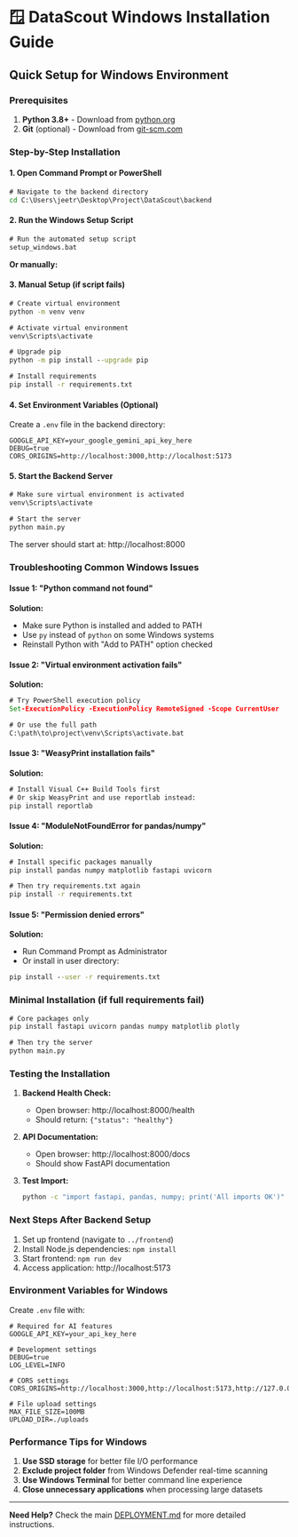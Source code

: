 # 🪟 DataScout Windows Installation Guide

## Quick Setup for Windows Environment

### Prerequisites
1. **Python 3.8+** - Download from [python.org](https://python.org)
2. **Git** (optional) - Download from [git-scm.com](https://git-scm.com)

### Step-by-Step Installation

#### 1. Open Command Prompt or PowerShell
```cmd
# Navigate to the backend directory
cd C:\Users\jeetr\Desktop\Project\DataScout\backend
```

#### 2. Run the Windows Setup Script
```cmd
# Run the automated setup script
setup_windows.bat
```

**Or manually:**

#### 3. Manual Setup (if script fails)
```cmd
# Create virtual environment
python -m venv venv

# Activate virtual environment
venv\Scripts\activate

# Upgrade pip
python -m pip install --upgrade pip

# Install requirements
pip install -r requirements.txt
```

#### 4. Set Environment Variables (Optional)
Create a `.env` file in the backend directory:
```env
GOOGLE_API_KEY=your_google_gemini_api_key_here
DEBUG=true
CORS_ORIGINS=http://localhost:3000,http://localhost:5173
```

#### 5. Start the Backend Server
```cmd
# Make sure virtual environment is activated
venv\Scripts\activate

# Start the server
python main.py
```

The server should start at: http://localhost:8000

### Troubleshooting Common Windows Issues

#### Issue 1: "Python command not found"
**Solution:**
- Make sure Python is installed and added to PATH
- Use `py` instead of `python` on some Windows systems
- Reinstall Python with "Add to PATH" option checked

#### Issue 2: "Virtual environment activation fails"
**Solution:**
```cmd
# Try PowerShell execution policy
Set-ExecutionPolicy -ExecutionPolicy RemoteSigned -Scope CurrentUser

# Or use the full path
C:\path\to\project\venv\Scripts\activate.bat
```

#### Issue 3: "WeasyPrint installation fails"
**Solution:**
```cmd
# Install Visual C++ Build Tools first
# Or skip WeasyPrint and use reportlab instead:
pip install reportlab
```

#### Issue 4: "ModuleNotFoundError for pandas/numpy"
**Solution:**
```cmd
# Install specific packages manually
pip install pandas numpy matplotlib fastapi uvicorn

# Then try requirements.txt again
pip install -r requirements.txt
```

#### Issue 5: "Permission denied errors"
**Solution:**
- Run Command Prompt as Administrator
- Or install in user directory:
```cmd
pip install --user -r requirements.txt
```

### Minimal Installation (if full requirements fail)
```cmd
# Core packages only
pip install fastapi uvicorn pandas numpy matplotlib plotly

# Then try the server
python main.py
```

### Testing the Installation
1. **Backend Health Check:**
   - Open browser: http://localhost:8000/health
   - Should return: `{"status": "healthy"}`

2. **API Documentation:**
   - Open browser: http://localhost:8000/docs
   - Should show FastAPI documentation

3. **Test Import:**
   ```cmd
   python -c "import fastapi, pandas, numpy; print('All imports OK')"
   ```

### Next Steps After Backend Setup
1. Set up frontend (navigate to `../frontend`)
2. Install Node.js dependencies: `npm install`
3. Start frontend: `npm run dev`
4. Access application: http://localhost:5173

### Environment Variables for Windows
Create `.env` file with:
```env
# Required for AI features
GOOGLE_API_KEY=your_api_key_here

# Development settings
DEBUG=true
LOG_LEVEL=INFO

# CORS settings
CORS_ORIGINS=http://localhost:3000,http://localhost:5173,http://127.0.0.1:5173

# File upload settings
MAX_FILE_SIZE=100MB
UPLOAD_DIR=./uploads
```

### Performance Tips for Windows
1. **Use SSD storage** for better file I/O performance
2. **Exclude project folder** from Windows Defender real-time scanning
3. **Use Windows Terminal** for better command line experience
4. **Close unnecessary applications** when processing large datasets

---

**Need Help?** Check the main [DEPLOYMENT.md](../DEPLOYMENT.md) for more detailed instructions.